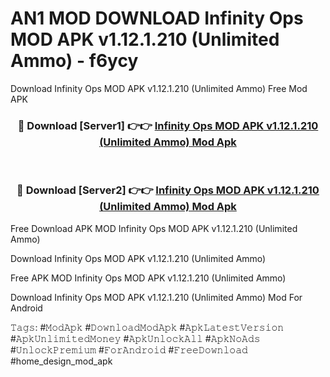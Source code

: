 # AN1 MOD DOWNLOAD Infinity Ops MOD APK v1.12.1.210 (Unlimited Ammo) - f6ycy
Download Infinity Ops MOD APK v1.12.1.210 (Unlimited Ammo) Free Mod APK

<div align="center">
<h3>🔴 Download [Server1] 👉👉 <a href="https://apk-comot.site?title=Infinity_Ops_MOD_APK_v1.12.1.210_(Unlimited_Ammo)">Infinity Ops MOD APK v1.12.1.210 (Unlimited Ammo) Mod Apk</a></h3><br>

<h3>🔴 Download [Server2] 👉👉 <a href="https://apk-comot.site?title=Infinity_Ops_MOD_APK_v1.12.1.210_(Unlimited_Ammo)">Infinity Ops MOD APK v1.12.1.210 (Unlimited Ammo) Mod Apk</a></h3>
</div>


Free Download APK MOD Infinity Ops MOD APK v1.12.1.210 (Unlimited Ammo)

Download Infinity Ops MOD APK v1.12.1.210 (Unlimited Ammo) 

Free APK MOD Infinity Ops MOD APK v1.12.1.210 (Unlimited Ammo) 

Download Infinity Ops MOD APK v1.12.1.210 (Unlimited Ammo) Mod For Android

𝚃𝚊𝚐𝚜: #𝙼𝚘𝚍𝙰𝚙𝚔 #𝙳𝚘𝚠𝚗𝚕𝚘𝚊𝚍𝙼𝚘𝚍𝙰𝚙𝚔 #𝙰𝚙𝚔𝙻𝚊𝚝𝚎𝚜𝚝𝚅𝚎𝚛𝚜𝚒𝚘𝚗 #𝙰𝚙𝚔𝚄𝚗𝚕𝚒𝚖𝚒𝚝𝚎𝚍𝙼𝚘𝚗𝚎𝚢 #𝙰𝚙𝚔𝚄𝚗𝚕𝚘𝚌𝚔𝙰𝚕𝚕 #𝙰𝚙𝚔𝙽𝚘𝙰𝚍𝚜 #𝚄𝚗𝚕𝚘𝚌𝚔𝙿𝚛𝚎𝚖𝚒𝚞𝚖 #𝙵𝚘𝚛𝙰𝚗𝚍𝚛𝚘𝚒𝚍 #𝙵𝚛𝚎𝚎𝙳𝚘𝚠𝚗𝚕𝚘𝚊𝚍 #home_design_mod_apk